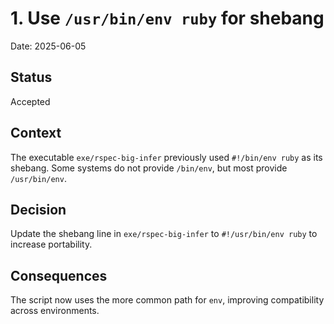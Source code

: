 # 1. Use `/usr/bin/env ruby` for shebang

Date: 2025-06-05

## Status
Accepted

## Context
The executable `exe/rspec-big-infer` previously used `#!/bin/env ruby` as its shebang.
Some systems do not provide `/bin/env`, but most provide `/usr/bin/env`.

## Decision
Update the shebang line in `exe/rspec-big-infer` to `#!/usr/bin/env ruby` to increase portability.

## Consequences
The script now uses the more common path for `env`, improving compatibility across environments.
